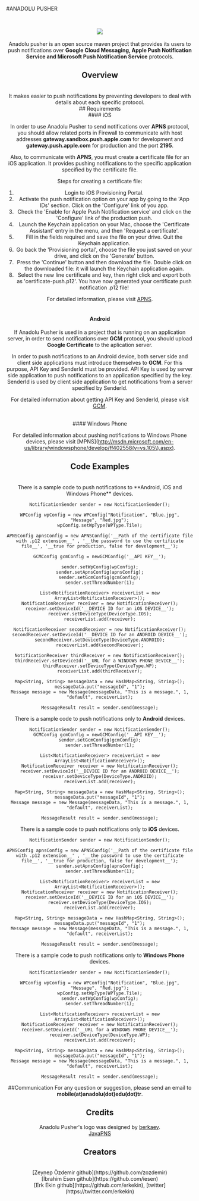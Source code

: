 #ANADOLU PUSHER


<br>	<center><img src="http://ios.anadolu.edu.tr/opensource/Anadolu-Pusher/aplogo.png"><br><br>
Anadolu pusher is an open source maven project that provides its users to push notifications over __Google Cloud Messaging, Apple Push Notification Service and Microsoft Push Notification Service__ protocols.
<br>
## Overview
<br>
It makes easier to push notifications by preventing developers to deal with details about each specific protocol.
<br>
## Requirements
<br>
#### iOS

In order to use Anadolu Pusher to send notifications over **APNS** protocol, you should allow related ports in Firewall to communicate with host addresses **gateway.sandbox.push.apple.com** for development and **gateway.push.apple.com** for production and the port **2195**. 

Also, to communicate with **APNS**, you must create a certificate file for an iOS application. It provides pushing notifications to the specific application specified by the certificate file.

Steps for creating a certificate file:<br>
1. Login to iOS Provisioning Portal.<br>
2. Activate the push notification option on your app by going to the 'App IDs' section. Click on the 'Configure' link of you app.<br>
3. Check the 'Enable for Apple Push Notification service' and click on the 'Configure' link of the production push.<br>
4. Launch the Keychain application on your Mac, choose the 'Certificate Assistant' entry in the menu, and then 'Request a certificate'.<br>
5. Fill in the fields required and save the file on your drive. Quit the Keychain application.<br>
6. Go back the 'Provisioning portal', choose the file you just saved on your drive, and click on the 'Generate' button. <br>
7. Press the 'Continue' button and then download the file. Double click on the downloaded file: it will launch the Keychain application again.<br>
8. Select the new line certificate and key, then right click and export both as 'certificate-push.p12'. You have now generated your certificate push notification .p12 file!<br>

For detailed information, please visit [APNS](http://developer.apple.com/library/mac/#documentation/NetworkingInternet/Conceptual/RemoteNotificationsPG/Introduction.html#//apple_ref/doc/uid/TP40008194-CH1-SW1).  
<br>
#### Android

If Anadolu Pusher is used in a project that is running on an application server, in order to send notifications over **GCM** protocol, you should upload **Google Certificate** to the aplication server. 

In order to push notifications to an Android device, both server side and client side applications must introduce themselves to **GCM**. For this purpose, API Key and SenderId must be provided. API Key is used by server side application to push notifications to an application specified by the key. SenderId is used by client side application to get notifications from a server specified by SenderId.

For detailed information about getting API Key and SenderId, please visit [GCM](http://developer.android.com/google/gcm/gs.html).

<br>
#### Windows Phone

For detailed information about pushing notifications to Windows Phone devices, please visit [MPNS](http://msdn.microsoft.com/en-us/library/windowsphone/develop/ff402558(v=vs.105\).aspx).
<br>
## Code Examples
<br>
There is a sample code to push notifications to **Android, iOS and Windows Phone** devices.

	NotificationSender sender = new NotificationSender();
	
    WPConfig wpConfig = new WPConfig("Notification", "Blue.jpg", "Message", "Red.jpg");
    wpConfig.setWpType(WPType.Tile);
    
    APNSConfig apnsConfig = new APNSConfig('__Path of the certificate file with .p12 extension__' , '__the password to use the certificate file__', '__true for production, false for development__');
    
    GCMConfig gcmConfig = newGCMConfig('__API KEY__');
    
    sender.setWpConfig(wpConfig);
    sender.setApnsConfig(apnsConfig);
    sender.setGcmConfig(gcmConfig);
    sender.setThreadNumber(1);
    
    List<NotificationReceiver> receiverList = new ArrayList<NotificationReceiver>();
    NotificationReceiver receiver = new NotificationReceiver();
    receiver.setDeviceId('__DEVICE ID for an iOS DEVICE__');
    receiver.setDeviceType(DeviceType.IOS);
    receiverList.add(receiver);

    NotificationReceiver secondReceiver = new NotificationReceiver();
    secondReceiver.setDeviceId('__DEVICE ID for an ANDROID DEVICE__');
    secondReceiver.setDeviceType(DeviceType.ANDROID);
    receiverList.add(secondReceiver);

    NotificationReceiver thirdReceiver = new NotificationReceiver();
    thirdReceiver.setDeviceId('__URL for a WINDOWS PHONE DEVICE__');
    thirdReceiver.setDeviceType(DeviceType.WP);
    receiverList.add(thirdReceiver);

	Map<String, String> messageData = new HashMap<String, String>();
    messageData.put("messageId", "1");
    Message message = new Message(messageData, "This is a message.", 1, "default", receiverList);
    
    MessageResult result = sender.send(message);

There is a sample code to push notifications only to **Android** devices.
	
	NotificationSender sender = new NotificationSender();
	GCMConfig gcmConfig = newGCMConfig('__API KEY__');
    sender.setGcmConfig(gcmConfig);
    sender.setThreadNumber(1);
    
    List<NotificationReceiver> receiverList = new ArrayList<NotificationReceiver>();
	NotificationReceiver receiver = new NotificationReceiver();
    receiver.setDeviceId('__DEVICE ID for an ANDROID DEVICE__');
    receiver.setDeviceType(DeviceType.ANDROID);
    receiverList.add(receiver);

	Map<String, String> messageData = new HashMap<String, String>();
    messageData.put("messageId", "1");
    Message message = new Message(messageData, "This is a message.", 1, "default", receiverList);
    
    MessageResult result = sender.send(message);
    
There is a sample code to push notifications only to **iOS** devices.

	NotificationSender sender = new NotificationSender();
    
    APNSConfig apnsConfig = new APNSConfig('__Path of the certificate file with .p12 extension__' , '__the password to use the certificate file__', '__true for production, false for development__');
    sender.setApnsConfig(apnsConfig);
    sender.setThreadNumber(1);
    
    List<NotificationReceiver> receiverList = new ArrayList<NotificationReceiver>();
    NotificationReceiver receiver = new NotificationReceiver();
    receiver.setDeviceId('__DEVICE ID for an iOS DEVICE__');
    receiver.setDeviceType(DeviceType.IOS);
    receiverList.add(receiver);

	Map<String, String> messageData = new HashMap<String, String>();
    messageData.put("messageId", "1");
    Message message = new Message(messageData, "This is a message.", 1, "default", receiverList);
    
    MessageResult result = sender.send(message);
    
There is a sample code to push notifications only to **Windows Phone** devices.

	NotificationSender sender = new NotificationSender();
	
    WPConfig wpConfig = new WPConfig("Notification", "Blue.jpg", "Message", "Red.jpg");
    wpConfig.setWpType(WPType.Tile);
    sender.setWpConfig(wpConfig);
    sender.setThreadNumber(1);
    
    List<NotificationReceiver> receiverList = new ArrayList<NotificationReceiver>();
    NotificationReceiver receiver = new NotificationReceiver();
    receiver.setDeviceId('__URL for a WINDOWS PHONE DEVICE__');
    receiver.setDeviceType(DeviceType.WP);
    receiverList.add(receiver);

	Map<String, String> messageData = new HashMap<String, String>();
    messageData.put("messageId", "1");
    Message message = new Message(messageData, "This is a message.", 1, "default", receiverList);
    
    MessageResult result = sender.send(message);

##Communication
For any question or suggestion, please send an email to **mobile(at)anadolu(dot)edu(dot)tr**.
 
## Credits<br>
Anadolu Pusher's logo was designed by [berkaey](http://berkaey.com).<br>
[JavaPNS](https://code.google.com/p/javapns/)<br>
## Creators
<br>
[Zeynep Özdemir github](https://github.com/zozdemir)<br>
[İbrahim Esen github](https://github.com/iesen)<br>
[Erk Ekin github](https://github.com/erkekin), [twitter](https://twitter.com/erkekin)<br>
